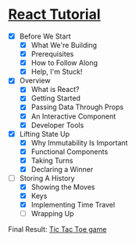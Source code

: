 # [React Tutorial](https://reactjs.org/tutorial/tutorial.html#storing-a-history)

* [X] Before We Start
    * [X] What We're Building
    * [X] Prerequisites
    * [X] How to Follow Along
    * [X] Help, I'm Stuck!
* [X] Overview
    * [X] What is React?
    * [X] Getting Started
    * [X] Passing Data Through Props
    * [X] An Interactive Component
    * [X] Developer Tools
* [X] Lifting State Up
    * [X] Why Immutability Is Important
    * [X] Functional Components
    * [X] Taking Turns
    * [X] Declaring a Winner
* [ ] Storing A History
    * [X] Showing the Moves
    * [X] Keys
    * [X] Implementing Time Travel
    * [ ] Wrapping Up

Final Result: [Tic Tac Toe game](https://codepen.io/gaearon/pen/gWWZgR?editors=0010)
